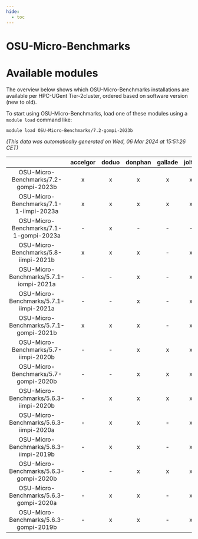 ```yaml
---
hide:
  - toc
---
```


OSU-Micro-Benchmarks
====================

# Available modules


The overview below shows which OSU-Micro-Benchmarks installations are available per HPC-UGent Tier-2cluster, ordered based on software version (new to old).

To start using OSU-Micro-Benchmarks, load one of these modules using a `module load` command like:

```shell
module load OSU-Micro-Benchmarks/7.2-gompi-2023b
```

*(This data was automatically generated on Wed, 06 Mar 2024 at 15:51:26 CET)*  

| |accelgor|doduo|donphan|gallade|joltik|skitty|
| :---: | :---: | :---: | :---: | :---: | :---: | :---: |
|OSU-Micro-Benchmarks/7.2-gompi-2023b|x|x|x|x|x|x|
|OSU-Micro-Benchmarks/7.1-1-iimpi-2023a|x|x|x|x|x|x|
|OSU-Micro-Benchmarks/7.1-1-gompi-2023a|-|x|-|-|-|-|
|OSU-Micro-Benchmarks/5.8-iimpi-2021b|x|x|x|-|x|x|
|OSU-Micro-Benchmarks/5.7.1-iompi-2021a|-|-|x|-|x|x|
|OSU-Micro-Benchmarks/5.7.1-iimpi-2021a|-|-|x|-|x|x|
|OSU-Micro-Benchmarks/5.7.1-gompi-2021b|x|x|x|-|x|x|
|OSU-Micro-Benchmarks/5.7-iimpi-2020b|-|-|x|x|x|x|
|OSU-Micro-Benchmarks/5.7-gompi-2020b|-|-|x|x|x|x|
|OSU-Micro-Benchmarks/5.6.3-iimpi-2020b|-|x|x|x|x|x|
|OSU-Micro-Benchmarks/5.6.3-iimpi-2020a|-|x|x|-|x|x|
|OSU-Micro-Benchmarks/5.6.3-iimpi-2019b|-|x|x|-|x|x|
|OSU-Micro-Benchmarks/5.6.3-gompi-2020b|-|-|x|x|x|x|
|OSU-Micro-Benchmarks/5.6.3-gompi-2020a|-|x|x|-|x|x|
|OSU-Micro-Benchmarks/5.6.3-gompi-2019b|-|x|x|-|x|x|
